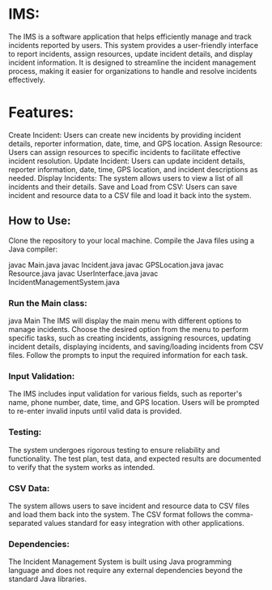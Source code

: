 #  IMS:
The IMS is a software application that helps efficiently manage and track incidents reported by users. This system provides a user-friendly interface to report incidents, assign resources, update incident details, and display incident information. It is designed to streamline the incident management process, making it easier for organizations to handle and resolve incidents effectively.

# Features:

Create Incident: Users can create new incidents by providing incident details, reporter information, date, time, and GPS location.
Assign Resource: Users can assign resources to specific incidents to facilitate effective incident resolution.
Update Incident: Users can update incident details, reporter information, date, time, GPS location, and incident descriptions as needed.
Display Incidents: The system allows users to view a list of all incidents and their details.
Save and Load from CSV: Users can save incident and resource data to a CSV file and load it back into the system.

## How to Use:

Clone the repository to your local machine.
Compile the Java files using a Java compiler:

javac Main.java
javac Incident.java
javac GPSLocation.java
javac Resource.java
javac UserInterface.java
javac IncidentManagementSystem.java
### Run the Main class:

java Main
The IMS will display the main menu with different options to manage incidents.
Choose the desired option from the menu to perform specific tasks, such as creating incidents, assigning resources, updating incident details, displaying incidents, and saving/loading incidents from CSV files.
Follow the prompts to input the required information for each task.

### Input Validation:

The IMS includes input validation for various fields, such as reporter's name, phone number, date, time, and GPS location. Users will be prompted to re-enter invalid inputs until valid data is provided.

### Testing:

The system undergoes rigorous testing to ensure reliability and functionality. The test plan, test data, and expected results are documented to verify that the system works as intended.

### CSV Data:

The system allows users to save incident and resource data to CSV files and load them back into the system. The CSV format follows the comma-separated values standard for easy integration with other applications.

### Dependencies:

The Incident Management System is built using Java programming language and does not require any external dependencies beyond the standard Java libraries.

